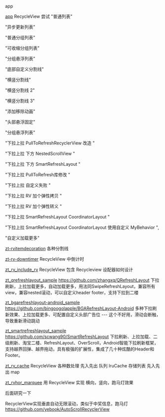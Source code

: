 app

[app](app) RecycleView 尝试
"普通列表"

"异步更新列表"

"普通分组列表"

"可收缩分组列表"

"分组悬浮列表"

"底部自定义分割线"

"横竖分割线"

"横竖分割线 2"

"横竖分割线 3"

"添加移除动画"

"头部悬浮固定"

"分组悬浮列表"

"下拉上拉 PullToRefreshRecyclerView 改造 "

"下拉上拉 下方 NestedScrollView "

"下拉上拉 下方 SmartRefreshLayout "

"下拉上拉 PullToRefresh库修改 "

"下拉上拉 自定义失败 "

"下拉上拉 RV 加个弹性拷贝 "

"下拉上拉 RV 加个弹性转义 "

"下拉上拉 SmartRefreshLayout CoordinatorLayout "

"下拉上拉 SmartRefreshLayout CoordinatorLayout 使用自定义 MyBehavior ",

"自定义加载更多"

[zt-rvitemdecoration](zt-rvitemdecoration) 各种分割线


[zt-rv-downtimer](zt-rv-downtimer) RecycleView 中倒计时


[zt_rv_include_rv](zt_rv_include_rv)
RecycleView 包含 Recycleview 设配器如何设计

[zt_qrefreshlayout_sample](zt_qrefreshlayout_sample)
https://github.com/zhangxq/QRefreshLayout 
下拉刷新，上拉加载更多，自动加载更多，用法同SwipeRefreshLayout，兼容所有view，兼容nested滚动，可以自定义header footer，支持下拉到二楼


[zt_bgarefreshlayout-android_sample](zt_bgarefreshlayout-android_sample)
https://github.com/bingoogolapple/BGARefreshLayout-Android
多种下拉刷新效果、上拉加载更多、可配置自定义头部广告位
--- 这个不好用，滑动会断触，导致重新滑动跳动


[zt_smartrefreshlayout_sample](zt_smartrefreshlayout_sample)
https://github.com/scwang90/SmartRefreshLayout
下拉刷新、上拉加载、二级刷新、淘宝二楼、RefreshLayout、OverScroll，Android智能下拉刷新框架，支持越界回弹、越界拖动，具有极强的扩展性，集成了几十种炫酷的Header和 Footer。


[zt_rv_cache](zt_rv_cache)
RecycleView 各种数处理
先入先出 队列
lruCache 存储列表
先入先出 map


[zt_rvhor_marquee](zt_rvhor_marquee)
用 RecycleView 实现 横向，竖向，跑马灯效果


后面研究一下

RecyclerView实现垂直自动无限滚动，类似于中奖信息，跑马灯
https://github.com/yebook/AutoScrollRecyclerView